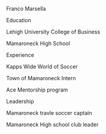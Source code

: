 Franco Marsella 

Education

Lehigh University College of Business 

Mamaroneck High School 

Experience 

Kapps Wide World of Soccer

Town of Mamaroneck Intern 

Ace Mentorship program 

Leadership

Mamaroneck travle soccer captain 

Mamaroneck High school club leader
